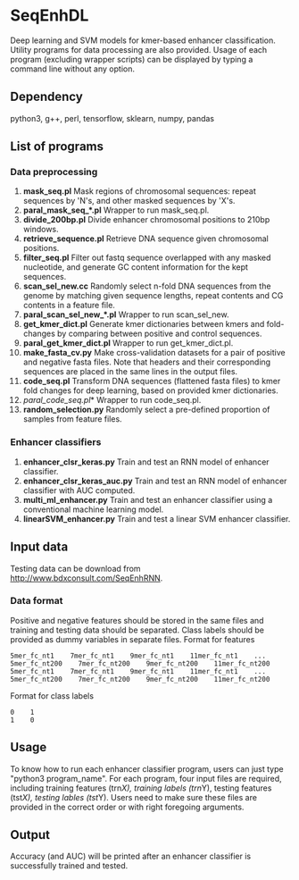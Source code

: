 # SeqEnhDL
Deep learning and SVM models for kmer-based enhancer classification. Utility programs for data processing are also provided. Usage of each program (excluding wrapper scripts) can be displayed by typing a command line without any option.

## Dependency
python3, g++, perl, tensorflow, sklearn, numpy, pandas

## List of programs
### Data preprocessing
1) **mask_seq.pl**
Mask regions of chromosomal sequences: repeat sequences by 'N's, and other masked sequences by 'X's.
2) **paral_mask_seq_*.pl**
Wrapper to run mask_seq.pl.
3) **divide_200bp.pl**
Divide enhancer chromosomal positions to 210bp windows.
4) **retrieve_sequence.pl**
Retrieve DNA sequence given chromosomal positions.
5) **filter_seq.pl**
Filter out fastq sequence overlapped with any masked nucleotide, and generate GC content information for the kept sequences.
6) **scan_sel_new.cc**
Randomly select n-fold DNA sequences from the genome by matching given sequence lengths, repeat contents and CG contents in a feature file.
7) **paral_scan_sel_new_*.pl**
Wrapper to run scan_sel_new.
8) **get_kmer_dict.pl**
Generate kmer dictionaries between kmers and fold-changes by comparing between positive and control sequences.
9) **paral_get_kmer_dict.pl**
Wrapper to run get_kmer_dict.pl.
10) **make_fasta_cv.py**
Make cross-validation datasets for a pair of positive and negative fasta files. Note that headers and their corresponding sequences are placed in the same lines in the output files.
11) **code_seq.pl**
Transform DNA sequences (flattened fasta files) to kmer fold changes for deep learning, based on provided kmer dictionaries.
12) **paral_code_seq*.pl**
Wrapper to run code_seq.pl.
13) **random_selection.py**
Randomly select a pre-defined proportion of samples from feature files.

### Enhancer classifiers
1) **enhancer_clsr_keras.py**
Train and test an RNN model of enhancer classifier.
2) **enhancer_clsr_keras_auc.py**
Train and test an RNN model of enhancer classifier with AUC computed.
3) **multi_ml_enhancer.py**
Train and test an enhancer classifier using a conventional machine learning model.
4) **linearSVM_enhancer.py**
Train and test a linear SVM enhancer classifier.

## Input data
Testing data can be download from http://www.bdxconsult.com/SeqEnhRNN.

### Data format
Positive and negative features should be stored in the same files and training and testing data should be separated. Class labels should be provided as dummy variables in separate files.
Format for features
```
5mer_fc_nt1    7mer_fc_nt1    9mer_fc_nt1    11mer_fc_nt1    ...    5mer_fc_nt200    7mer_fc_nt200    9mer_fc_nt200    11mer_fc_nt200
5mer_fc_nt1    7mer_fc_nt1    9mer_fc_nt1    11mer_fc_nt1    ...    5mer_fc_nt200    7mer_fc_nt200    9mer_fc_nt200    11mer_fc_nt200
```
Format for class labels
```
0    1
1    0
```

## Usage
To know how to run each enhancer classifier program, users can just type "python3 program_name". For each program, four input files are required, including training features (trn*X), training labels (trn*Y), testing features (tst*X), testing lables (tst*Y). Users need to make sure these files are provided in the correct order or with right foregoing arguments.

## Output
Accuracy (and AUC) will be printed after an enhancer classifier is successfully trained and tested.

